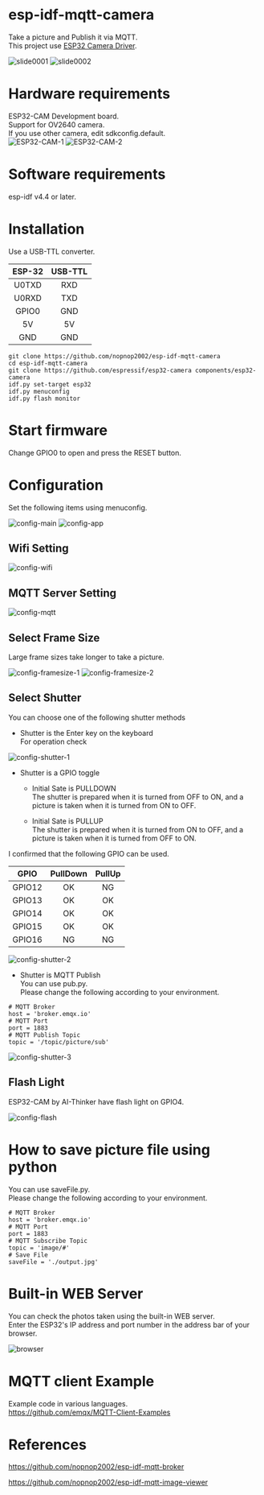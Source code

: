 # esp-idf-mqtt-camera
Take a picture and Publish it via MQTT.   
This project use [ESP32 Camera Driver](https://github.com/espressif/esp32-camera).

![slide0001](https://user-images.githubusercontent.com/6020549/123804185-f73f3a00-d927-11eb-9bf8-918595583c1a.jpg)
![slide0002](https://user-images.githubusercontent.com/6020549/123804188-f8706700-d927-11eb-83ed-65d3aaf2a335.jpg)

# Hardware requirements
ESP32-CAM Development board.   
Support for OV2640 camera.   
If you use other camera, edit sdkconfig.default.   
![ESP32-CAM-1](https://user-images.githubusercontent.com/6020549/118466947-4fd2c300-b73e-11eb-8e64-23260e73e693.JPG)
![ESP32-CAM-2](https://user-images.githubusercontent.com/6020549/118466960-53664a00-b73e-11eb-8950-a5058516e1a3.JPG)

# Software requirements
esp-idf v4.4 or later.   

# Installation
Use a USB-TTL converter.   

|ESP-32|USB-TTL|
|:-:|:-:|
|U0TXD|RXD|
|U0RXD|TXD|
|GPIO0|GND|
|5V|5V|
|GND|GND|


```
git clone https://github.com/nopnop2002/esp-idf-mqtt-camera
cd esp-idf-mqtt-camera
git clone https://github.com/espressif/esp32-camera components/esp32-camera
idf.py set-target esp32
idf.py menuconfig
idf.py flash monitor
```

# Start firmware
Change GPIO0 to open and press the RESET button.

# Configuration
Set the following items using menuconfig.

![config-main](https://user-images.githubusercontent.com/6020549/99891822-7f35d500-2cb1-11eb-928c-be9a8191dec9.jpg)
![config-app](https://user-images.githubusercontent.com/6020549/119053256-ca326a00-ba00-11eb-9fcc-c520957c6592.jpg)

## Wifi Setting

![config-wifi](https://user-images.githubusercontent.com/6020549/99891826-8ceb5a80-2cb1-11eb-8470-f5ceb9e4576a.jpg)

## MQTT Server Setting

![config-mqtt](https://user-images.githubusercontent.com/6020549/119053264-cc94c400-ba00-11eb-8ab3-844c1ba61e38.jpg)

## Select Frame Size
Large frame sizes take longer to take a picture.   

![config-framesize-1](https://user-images.githubusercontent.com/6020549/122478692-d233f880-d004-11eb-8176-cd4d750d1ed9.jpg)
![config-framesize-2](https://user-images.githubusercontent.com/6020549/122478707-d9f39d00-d004-11eb-9e55-70f4db369b41.jpg)

## Select Shutter

You can choose one of the following shutter methods

- Shutter is the Enter key on the keyboard   
For operation check

![config-shutter-1](https://user-images.githubusercontent.com/6020549/99891847-b73d1800-2cb1-11eb-84c0-2d6c6d85c010.jpg)

- Shutter is a GPIO toggle

  - Initial Sate is PULLDOWN   
The shutter is prepared when it is turned from OFF to ON, and a picture is taken when it is turned from ON to OFF.   

  - Initial Sate is PULLUP   
The shutter is prepared when it is turned from ON to OFF, and a picture is taken when it is turned from OFF to ON.   

I confirmed that the following GPIO can be used.   

|GPIO|PullDown|PullUp|
|:-:|:-:|:-:|
|GPIO12|OK|NG|
|GPIO13|OK|OK|
|GPIO14|OK|OK|
|GPIO15|OK|OK|
|GPIO16|NG|NG|

![config-shutter-2](https://user-images.githubusercontent.com/6020549/99891859-c15f1680-2cb1-11eb-8204-2eced32c3d81.jpg)

- Shutter is MQTT Publish   
You can use pub.py.   
Please change the following according to your environment.   

```
# MQTT Broker
host = 'broker.emqx.io'
# MQTT Port
port = 1883
# MQTT Publish Topic
topic = '/topic/picture/sub'
```

![config-shutter-3](https://user-images.githubusercontent.com/6020549/99891865-d340b980-2cb1-11eb-9da5-944bd6a07c17.jpg)

## Flash Light

ESP32-CAM by AI-Thinker have flash light on GPIO4.   

![config-flash](https://user-images.githubusercontent.com/6020549/122479023-6b630f00-d005-11eb-98cc-b5fdbf2987c7.jpg)

# How to save picture file using python   
You can use saveFile.py.   
Please change the following according to your environment.   

```
# MQTT Broker
host = 'broker.emqx.io'
# MQTT Port
port = 1883
# MQTT Subscribe Topic
topic = 'image/#'
# Save File
saveFile = './output.jpg'
```

# Built-in WEB Server
You can check the photos taken using the built-in WEB server.   
Enter the ESP32's IP address and port number in the address bar of your browser.   

![browser](https://user-images.githubusercontent.com/6020549/124227364-837a7880-db45-11eb-9d8b-fa15c676adac.jpg)

# MQTT client Example
Example code in various languages.   
https://github.com/emqx/MQTT-Client-Examples


# References   
https://github.com/nopnop2002/esp-idf-mqtt-broker

https://github.com/nopnop2002/esp-idf-mqtt-image-viewer

